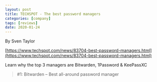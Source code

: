 ```yaml
---
layout: post
title: TECHSPOT - The best password managers
categories: [company]
tags: [reviews]
date: 2020-01-24
---
```


By Sven Taylor 

[https://www.techspot.com/news/83704-best-password-managers.html](https://www.techspot.com/news/83704-best-password-managers.html)

Learn why the top 3 managers are Bitwarden, 1Password & KeePassXC

> #1: Bitwarden – Best all-around password manager
